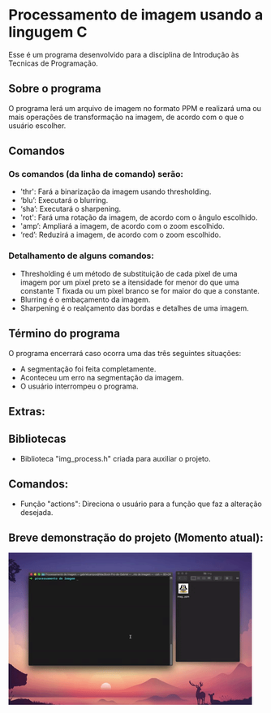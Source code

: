 # Processamento de imagem usando a lingugem C
Esse é um programa desenvolvido para a disciplina de Introdução às Tecnicas de Programação.

## Sobre o programa
O programa lerá um arquivo de imagem no formato PPM e realizará uma ou mais operações de transformação na imagem, de acordo com o que o usuário escolher.

## Comandos
### Os comandos (da linha de comando) serão:
- 'thr': Fará a binarização da imagem usando thresholding.
- ‘blu’: Executará o blurring.
- ‘sha’: Executará o sharpening.
- 'rot': Fará uma rotação da imagem, de acordo com o ângulo escolhido.
- 'amp’: Ampliará a imagem, de acordo com o zoom escolhido.
- ‘red’: Reduzirá a imagem, de acordo com o zoom escolhido.


### Detalhamento de alguns comandos:
- Thresholding é um método de substituição de cada pixel de uma imagem por um pixel preto se a itensidade for menor do que uma constante T fixada ou um pixel branco se for maior do que a constante.
- Blurring é o embaçamento da imagem.
- Sharpening é o realçamento das bordas e detalhes de uma imagem.


## Término do programa
O programa encerrará caso ocorra uma das três seguintes situações:
- A segmentação foi feita completamente.
- Aconteceu um erro na segmentação da imagem.
- O usuário interrompeu o programa.

## Extras:

## Bibliotecas
- Biblioteca "img_process.h" criada para auxiliar o projeto.

## Comandos:
- Função "actions": Direciona o usuário para a função que faz a alteração desejada.

## Breve demonstração do projeto (Momento atual): 

![](program_demo.gif)
